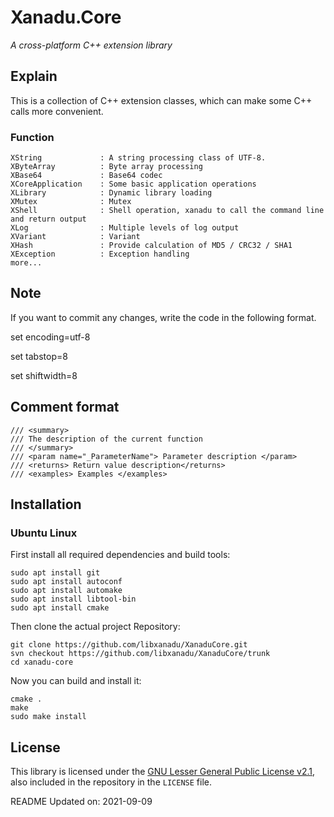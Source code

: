 # Xanadu.Core

*A cross-platform C++ extension library*


## Explain

This is a collection of C++ extension classes, which can make some C++ calls more convenient.


### Function
    XString             : A string processing class of UTF-8.
    XByteArray          : Byte array processing
    XBase64             : Base64 codec
    XCoreApplication    : Some basic application operations
    XLibrary            : Dynamic library loading
    XMutex              : Mutex
    XShell              : Shell operation, xanadu to call the command line and return output
    XLog                : Multiple levels of log output
    XVariant            : Variant
    XHash               : Provide calculation of MD5 / CRC32 / SHA1
    XException          : Exception handling
    more...


## Note

If you want to commit any changes, write the code in the following format.

set encoding=utf-8

set tabstop=8

set shiftwidth=8



## Comment format

```shell
/// <summary>
/// The description of the current function
/// </summary>
/// <param name="_ParameterName"> Parameter description </param>
/// <returns> Return value description</returns>
/// <examples> Examples </examples>
```


## Installation

### Ubuntu Linux

First install all required dependencies and build tools:
```shell
sudo apt install git
sudo apt install autoconf
sudo apt install automake
sudo apt install libtool-bin
sudo apt install cmake
```

Then clone the actual project Repository:
```shell
git clone https://github.com/libxanadu/XanaduCore.git
svn checkout https://github.com/libxanadu/XanaduCore/trunk
cd xanadu-core
```

Now you can build and install it:
```shell
cmake .
make
sudo make install
```

## License

This library is licensed under the [GNU Lesser General Public License v2.1](https://www.gnu.org/licenses/lgpl-2.1.en.html),
also included in the repository in the `LICENSE` file.

README Updated on: 2021-09-09
